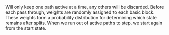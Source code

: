 Will only keep one path active at a time, any others will be discarded.
Before each pass through, weights are randomly assigned to each basic block.
These weights form a probability distribution for determining which state remains after splits.
When we run out of active paths to step, we start again from the start state.